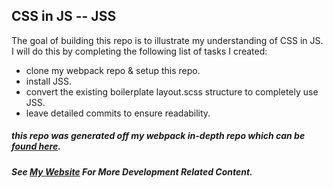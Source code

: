 ## CSS in JS -- JSS
The goal of building this repo is to illustrate my understanding of CSS in JS. I will do this by completing the following list of tasks I created:
- clone my webpack repo & setup this repo.
- install JSS.
- convert the existing boilerplate layout.scss structure to completely use JSS.
- leave detailed commits to ensure readability.

##### this repo was generated off my webpack in-depth repo which can be [found here](https://github.com/Maxnelson997/WebpackBabelReact-InDepth).
##### See [My Website](https://www.maxnelson.io) For More Development Related Content.
